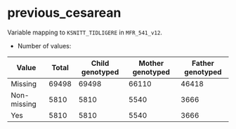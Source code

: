 # previous_cesarean
Variable mapping to `KSNITT_TIDLIGERE` in `MFR_541_v12`.
- Number of values:

| Value | Total | Child genotyped | Mother genotyped | Father genotyped |
| ----- | ----- | --------------- | ---------------- | ---------------- |
| Missing | 69498 | 69498 | 66110 | 46418 |
| Non-missing | 5810 | 5810 | 5540 | 3666 |
| Yes | 5810 | 5810 | 5540 |3666 |



